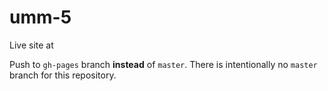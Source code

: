 # umm-5
Live site at 

Push to `gh-pages` branch **instead** of `master`. There is intentionally no `master` branch for this repository.
